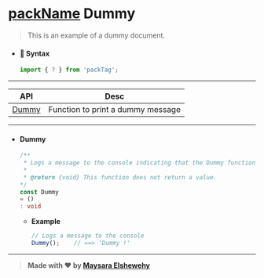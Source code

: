 # [packName](../../../README.md) Dummy

> This is an example of a dummy document.

- #### 🌟 Syntax

    ```ts
    import { ? } from 'packTag';
    ```

---

  | API             | Desc                              |
  | --------------- | --------------------------------- |
  | [Dummy](#dummy) | Function to print a dummy message |

---

- #### Dummy

    ```ts
    /**
     * Logs a message to the console indicating that the Dummy function was called.
     *
     * @return {void} This function does not return a value.
    */
    const Dummy
    = ()
    : void
    ```

    - **Example**

      ```ts
      // Logs a message to the console
      Dummy();    // ==> 'Dummy !'
      ```

---

> **Made with ❤ by [Maysara Elshewehy](https://github.com/Maysara-Elshewehy)**
